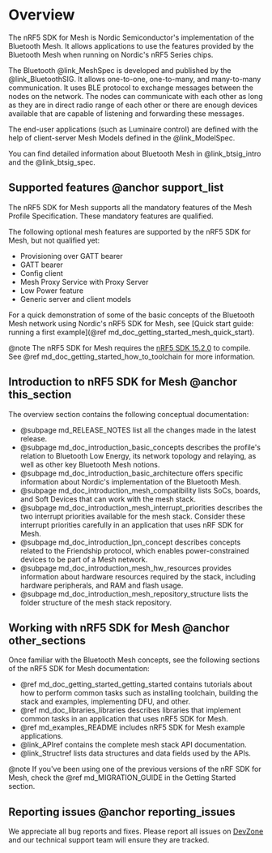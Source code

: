 # Overview

The nRF5 SDK for Mesh is Nordic Semiconductor's implementation of the Bluetooth Mesh. It allows
applications to use the features provided by the Bluetooth Mesh when running on Nordic's
nRF5 Series chips.

The Bluetooth @link_MeshSpec is developed and published by the
@link_BluetoothSIG<!--http://www.bluetooth.org/-->. It allows one-to-one, one-to-many, and many-to-many
communication. It uses BLE protocol to exchange messages between the nodes on the network.
The nodes can communicate with each other as long as they are in direct
radio range of each other or there are enough devices available that are
capable of listening and forwarding these messages.

The end-user applications (such as Luminaire control) are defined with the help
of client-server Mesh Models defined in the @link_ModelSpec.

You can find detailed information about Bluetooth Mesh in @link_btsig_intro and the @link_btsig_spec.

## Supported features @anchor support_list

The nRF5 SDK for Mesh supports all the mandatory features of the Mesh Profile Specification.
These mandatory features are qualified.

The following optional mesh features are supported by the nRF5 SDK for Mesh,
but not qualified yet:
- Provisioning over GATT bearer
- GATT bearer
- Config client
- Mesh Proxy Service with Proxy Server
- Low Power feature
- Generic server and client models

For a quick demonstration of some of the basic concepts of the Bluetooth Mesh
network using Nordic's nRF5 SDK for Mesh, see [Quick start guide: running a first example](@ref md_doc_getting_started_mesh_quick_start).

@note
The nRF5 SDK for Mesh requires the
<a href="http://developer.nordicsemi.com/nRF5_SDK/nRF5_SDK_v15.x.x/" target="_blank">nRF5 SDK 15.2.0</a>
to compile. See @ref md_doc_getting_started_how_to_toolchain for more information.

## Introduction to nRF5 SDK for Mesh @anchor this_section

The overview section contains the following conceptual documentation:
  - @subpage md_RELEASE_NOTES list all the changes made in the latest release.
  - @subpage md_doc_introduction_basic_concepts describes the profile's relation to Bluetooth Low Energy, its network topology and relaying, as well as other key Bluetooth Mesh notions.
  - @subpage md_doc_introduction_basic_architecture offers specific information about Nordic's implementation of the Bluetooth Mesh.
  - @subpage md_doc_introduction_mesh_compatibility lists SoCs, boards, and Soft Devices that can work with the mesh stack.
  - @subpage md_doc_introduction_mesh_interrupt_priorities describes the two interrupt priorities available for the mesh stack. Consider these interrupt priorities carefully in an application that uses nRF SDK for Mesh.
  - @subpage md_doc_introduction_lpn_concept describes concepts related to the Friendship protocol, which enables power-constrained devices to be part of a Mesh network.
  - @subpage md_doc_introduction_mesh_hw_resources provides information about hardware resources required by the stack, including hardware peripherals, and RAM and flash usage.
  - @subpage md_doc_introduction_mesh_repository_structure lists the folder structure of the mesh stack repository.

## Working with nRF5 SDK for Mesh @anchor other_sections

Once familiar with the Bluetooth Mesh concepts, see the following sections of the nRF5 SDK for Mesh documentation:
  - @ref md_doc_getting_started_getting_started contains tutorials about how to perform common tasks
  such as installing toolchain, building the stack and examples, implementing DFU, and other.
  - @ref md_doc_libraries_libraries describes libraries that implement common tasks in an application that uses nRF5 SDK for Mesh.
  - @ref md_examples_README includes nRF5 SDK for Mesh example applications.
  - @link_APIref contains the complete mesh stack API documentation.
  - @link_Structref lists data structures and data fields used by the APIs.

@note
If you've been using one of the previous versions of the nRF SDK for Mesh, check the @ref md_MIGRATION_GUIDE in the Getting Started section.

## Reporting issues @anchor reporting_issues

We appreciate all bug reports and fixes. Please report all issues on 
<a href="https://devzone.nordicsemi.com" target="_blank">DevZone</a> and our
technical support team will ensure they are tracked.
